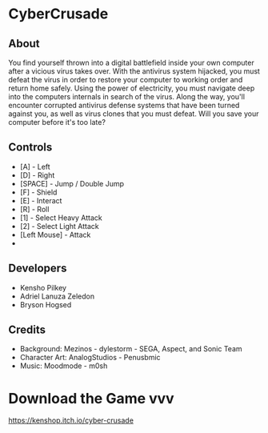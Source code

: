 # CyberCrusade
## About

You find yourself thrown into a digital battlefield inside your own computer after a vicious virus takes over. With the antivirus system hijacked, you must defeat the virus in order to restore your computer to working order and return home safely.  Using the power of electricity, you must navigate deep into the computers internals in search of the virus. Along the way, you'll encounter corrupted antivirus defense systems that have been turned against you, as well as virus clones that you must defeat. Will you save your computer before it's too late?

## Controls

- [A] - Left
- [D] - Right
- [SPACE] - Jump / Double Jump
- [F] - Shield
- [E] - Interact
- [R] - Roll
- [1] - Select Heavy Attack
- [2] - Select Light Attack
- [Left Mouse] - Attack
- 
## Developers

- Kensho Pilkey
- Adriel Lanuza Zeledon
- Bryson Hogsed
## Credits

- Background: Mezinos - dylestorm - SEGA, Aspect, and Sonic Team
- Character Art: AnalogStudios - Penusbmic
- Music: Moodmode - m0sh

# Download the Game vvv
https://kenshop.itch.io/cyber-crusade
